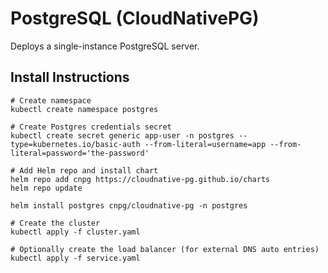 # PostgreSQL (CloudNativePG)

Deploys a single-instance PostgreSQL server.

## Install Instructions

```
# Create namespace
kubectl create namespace postgres

# Create Postgres credentials secret
kubectl create secret generic app-user -n postgres --type=kubernetes.io/basic-auth --from-literal=username=app --from-literal=password='the-password'

# Add Helm repo and install chart
helm repo add cnpg https://cloudnative-pg.github.io/charts
helm repo update

helm install postgres cnpg/cloudnative-pg -n postgres

# Create the cluster
kubectl apply -f cluster.yaml

# Optionally create the load balancer (for external DNS auto entries)
kubectl apply -f service.yaml
```
